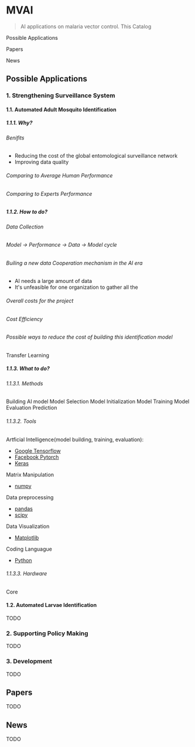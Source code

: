 # MVAI
> AI applications on malaria vector control.
> This 
Catalog

Possible Applications

Papers

News

## Possible Applications
### 1. Strengthening Surveillance System
#### 1.1. Automated Adult Mosquito Identification
##### 1.1.1. Why?
###### Benifits
- Reducing the cost of the global entomological surveillance network
- Improving data quality

###### Comparing to Average Human Performance
###### Comparing to Experts Performance
##### 1.1.2. How to do?
###### Data Collection
###### Model -> Performance -> Data -> Model cycle
###### Builing a new data Cooperation mechanism in the AI era
- AI needs a large amount of data
- It's unfeasible for one organization to gather all the 

###### Overall costs for the project
###### Cost Efficiency
###### Possible ways to reduce the cost of building this identification model
Transfer Learning

##### 1.1.3. What to do?
###### 1.1.3.1. Methods
Building AI model
Model Selection
Model Initialization
Model Training
Model Evaluation
Prediction
###### 1.1.3.2. Tools
Artficial Intelligence(model building, training, evaluation):
- [Google Tensorflow](https://tensorflow.org)
- [Facebook Pytorch](https://pytorch.org)
- [Keras](https://keras.io)

Matrix Manipulation
- [numpy](http://www.numpy.org)

Data preprocessing
- [pandas](https://pandas.pydata.org/)
- [scipy](https://www.scipy.org/)

Data Visualization
- [Matplotlib](https://matplotlib.org)

Coding Languague
- [Python](http://python.org)

###### 1.1.3.3. Hardware
Core 
#### 1.2. Automated Larvae Identification
TODO
### 2. Supporting Policy Making 
TODO
### 3. Development
TODO
## Papers
TODO
## News
TODO

